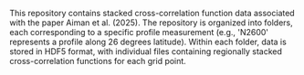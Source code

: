 This repository contains stacked cross-correlation function data associated with the paper Aiman et al. (2025). The repository is organized into folders, each corresponding to a specific profile measurement (e.g., 'N2600' represents a profile along 26 degrees latitude). Within each folder, data is stored in HDF5 format, with individual files containing regionally stacked cross-correlation functions for each grid point. 

